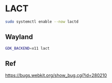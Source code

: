 # LACT

```bash
sudo systemctl enable --now lactd
```

## Wayland

```bash
GDK_BACKEND=x11 lact
```

## Ref

https://bugs.webkit.org/show_bug.cgi?id=280210

